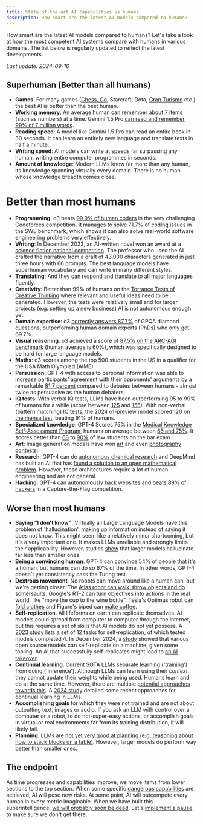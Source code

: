 ```yaml
---
title: State-of-the-art AI capabilities vs humans
description: How smart are the latest AI models compared to humans?
---
```


How smart are the latest AI models compared to humans?
Let's take a look at how the most competent AI systems compare with humans in various domains.
The list below is regularly updated to reflect the latest developments.

_Last update: 2024-09-16_

## Superhuman (Better than all humans)

- **Games**: For many games ([Chess, Go](https://en.wikipedia.org/wiki/AlphaGo_Zero), Starcraft, Dota, [Gran Turismo](https://www.technologyreview.com/2022/07/19/1056176/sonys-racing-ai-destroyed-its-human-competitors-by-being-nice-and-fast/) etc.) the best AI is better than the best human.
- **Working memory**: An average human can remember about 7 items (such as numbers) at a time. Gemini 1.5 Pro [can read and remember 99% of 7 million words](https://blog.google/technology/ai/google-gemini-next-generation-model-february-2024/#sundar-note).
- **Reading speed**: A model like Gemini 1.5 Pro can read an entire book in 30 seconds. It can learn an entirely new language and translate texts in half a minute.
- **Writing speed**: AI models can write at speeds far surpassing any human, writing entire computer programmes in seconds.
- **Amount of knowledge**: Modern LLMs know far more than any human, its knowledge spanning virtually every domain. There is no human whose knowledge breadth comes close.

# Better than most humans

- **Programming**: o3 beats [99,9% of human coders](https://arxiv.org/abs/2502.06807) in the very challenging Codeforces competition. It manages to solve 71.7% of coding issues in the SWE benchmark, which shows it can also solve real-world software engineering problems very effectively.
- **Writing**: In December 2023, an AI-written novel won an award at a [science fiction national competition](https://www.scmp.com/news/china/science/article/3245725/chinese-professor-used-ai-write-science-fiction-novel-then-it-won-national-award?campaign=3245725&module=perpetual_scroll_0&pgtype=article). The professor who used the AI crafted the narrative from a draft of 43,000 characters generated in just three hours with 66 prompts. The best language models have superhuman vocabulary and can write in many different styles.
- **Translating**: And they can respond and translate to all major languages fluently.
- **Creativity**: Better than 99% of humans on the [Torrance Tests of Creative Thinking](https://neurosciencenews.com/ai-creativity-23585/) where relevant and useful ideas need to be generated. However, the tests were relatively small and for larger projects (e.g. setting up a new business) AI is not autonomous enough yet.
- **Domain expertise**: o3 [correctly answers 87.7%](https://openai.com/index/learning-to-reason-with-llms/) of GPQA diamond questions, outperforming human domain experts (PhDs) who only get 69.7%.
- **Visual reasoning**: o3 achieved a score of [87.5% on the ARC-AGI benchmark](https://arcprize.org/blog/oai-o3-pub-breakthrough) (human average is 60%), which was specifically designed to be hard for large language models.
- **Maths**: o3 scores among the top 500 students in the US in a qualifier for the USA Math Olympiad (AIME).
- **Persuasion**: GPT-4 with access to personal information was able to increase participants' agreement with their opponents' arguments by a remarkable [81.7 percent](https://arxiv.org/abs/2403.14380) compared to debates between humans - almost twice as persuasive as the human debaters.
- **IQ tests**: With verbal IQ tests, LLMs have been outperforming 95 to 99% of humans for a while (score between [125](https://medium.com/@soltrinox/the-i-q-of-gpt4-is-124-approx-2a29b7e5821e) and [155](https://www.scientificamerican.com/article/i-gave-chatgpt-an-iq-test-heres-what-i-discovered/)). With non-verbal (pattern matching) IQ tests, the 2024 o1-preview model scored [120 on the mensa test](https://www.maximumtruth.org/p/massive-breakthrough-in-ai-intelligence), beating 91% of humans.
- **Specialized knowledge**: GPT-4 Scores 75% in the [Medical Knowledge Self-Assessment Program](https://openai.com/research/gpt-4), humans on average between [65 and 75%](https://pubmed.ncbi.nlm.nih.gov/420438/). It scores better than [68](https://papers.ssrn.com/sol3/papers.cfm?abstract_id=4441311) to [90%](https://law.stanford.edu/2023/04/19/gpt-4-passes-the-bar-exam-what-that-means-for-artificial-intelligence-tools-in-the-legal-industry/) of law students on the bar exam.
- **Art**: Image generation models have won [art](https://dataconomy.com/2022/09/26/ai-artwork-wins-art-competition) and even [photography contests](https://www.artnews.com/art-news/news/ai-generated-image-world-photography-organization-contest-artist-declines-award-1234664549).
- **Research**: GPT-4 can do [autonomous chemical research](https://www.nature.com/articles/s41586-023-06792-0) and DeepMind has built an AI that has [found a solution to an open mathematical problem](https://www.nature.com/articles/s41586-023-06924-6). However, these architectures require a lot of human engineering and are not general.
- **Hacking**: GPT-4 can [autonomously hack websites](https://arxiv.org/html/2402.06664v1) and [beats 89% of hackers](https://arxiv.org/pdf/2402.11814.pdf) in a Capture-the-Flag competition.

## Worse than most humans

- **Saying "I don't know"**. Virtually all Large Language Models have this problem of 'hallucination', making up information instead of saying it does not know. This might seem like a relatively minor shortcoming, but it's a very important one. It makes LLMs unreliable and strongly limits their applicability. However, studies [show](https://arxiv.org/html/2403.04307v1) that larger models hallucinate far less than smaller ones.
- **Being a convincing human**. GPT-4 can [convince](https://arxiv.org/abs/2405.08007) 54% of people that it's a human, but humans can do so 67% of the time. In other words, GPT-4 doesn't yet consistently pass the Turing test.
- **Dextrous movement**. No robots can move around like a human can, but we're getting closer. The [Atlas robot can walk, throw objects and do somersaults](https://www.youtube.com/watch?v=-e1_QhJ1EhQ). Google's [RT-2](https://www.deepmind.com/blog/rt-2-new-model-translates-vision-and-language-into-action) can turn objectives into actions in the real world, like "move the cup to the wine bottle". Tesla's Optimus robot can [fold clothes](https://electrek.co/2024/01/15/tesla-optimus-robot-cant-build-cars-folding-clothes/) and Figure's biped can [make coffee](https://www.youtube.com/watch?v=Q5MKo7Idsok).
- **Self-replication**. All lifeforms on earth can replicate themselves. AI models could spread from computer to computer through the internet, but this requires a set of skills that AI models do not yet possess. A [2023 study](https://arxiv.org/abs/2312.11671) lists a set of 12 tasks for self-replication, of which tested models completed 4. In December 2024, a [study](https://github.com/WhitzardIndex/self-replication-research/blob/main/AI-self-replication-fudan.pdf) showed that various open source models can self-replicate on a machine, given some tooling. An AI that successfully self-replicates might lead to [an AI takeover](/ai-takeover).
- **Continual learning**. Current SOTA LLMs separate learning ('training') from doing ('inference'). Although LLMs can learn using their _context_, they cannot update their weights while being used. Humans learn and do at the same time. However, there are multiple [potential approaches towards this](https://arxiv.org/abs/2302.00487). A [2024 study](https://arxiv.org/html/2402.01364v2) detailed some recent approaches for continual learning in LLMs.
- **Accomplishing goals** for which they were not trained and are not about outputting text, images or audio. If you ask an LLM with control over a computer or a robot, to do not-super-easy actions, or accomplish goals in virtual or real environments far from its training distribution, it will likely fail.
- **Planning**. LLMs are [not yet very good at planning (e.g. reasoning about how to stack blocks on a table)](https://openreview.net/pdf?id=YXogl4uQUO). However, larger models do perform way better than smaller ones.

## The endpoint

As time progresses and capabilities improve, we move items from lower sections to the top section.
When some specific [dangerous capabilities](/dangerous-capabilities) are achieved, AI will pose new risks.
At some point, AI will outcompete every human in every metric imaginable.
When we have built this superintelligence, [we will probably soon be dead](/ai-takeover).
Let's [implement a pause](/proposal) to make sure we don't get there.
